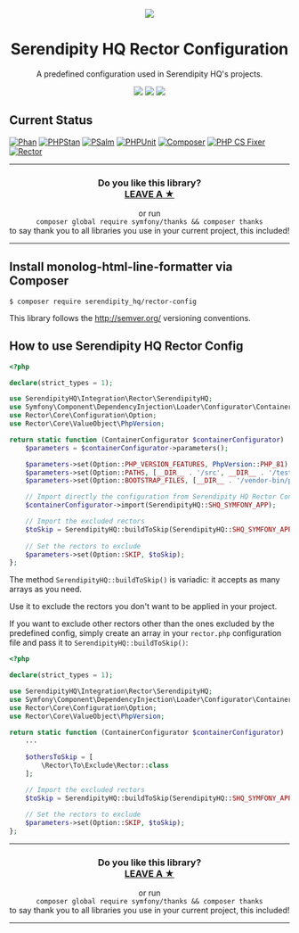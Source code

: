<p align="center">
    <a href="http://www.serendipityhq.com" target="_blank">
        <img style="max-width: 350px" src="http://www.serendipityhq.com/assets/open-source-projects/Logo-SerendipityHQ-Icon-Text-Purple.png">
    </a>
</p>

<h1 align="center">Serendipity HQ Rector Configuration</h1>
<p align="center">A predefined configuration used in Serendipity HQ's projects.</p>
<p align="center">
    <a href="https://github.com/SerendipityHQ/rector-config/releases"><img src="https://img.shields.io/packagist/v/serendipity_hq/rector-config.svg?style=flat-square"></a>
    <a href="https://opensource.org/licenses/MIT"><img src="https://img.shields.io/badge/license-MIT-brightgreen.svg?style=flat-square"></a>
    <a href="https://github.com/SerendipityHQ/rector-config/releases"><img src="https://img.shields.io/packagist/php-v/serendipity_hq/rector-config?color=%238892BF&style=flat-square&logo=php" /></a>
</p>

## Current Status

[![Phan](https://github.com/SerendipityHQ/rector-configr/workflows/Phan/badge.svg)](https://github.com/SerendipityHQ/rector-configr/actions?query=branch%3Adev)
[![PHPStan](https://github.com/SerendipityHQ/rector-configr/workflows/PHPStan/badge.svg)](https://github.com/SerendipityHQ/rector-configr/actions?query=branch%3Adev)
[![PSalm](https://github.com/SerendipityHQ/rector-configr/workflows/PSalm/badge.svg)](https://github.com/SerendipityHQ/rector-configr/actions?query=branch%3Adev)
[![PHPUnit](https://github.com/SerendipityHQ/rector-configr/workflows/PHPunit/badge.svg)](https://github.com/SerendipityHQ/rector-configr/actions?query=branch%3Adev)
[![Composer](https://github.com/SerendipityHQ/rector-configr/workflows/Composer/badge.svg)](https://github.com/SerendipityHQ/rector-configr/actions?query=branch%3Adev)
[![PHP CS Fixer](https://github.com/SerendipityHQ/rector-configr/workflows/PHP%20CS%20Fixer/badge.svg)](https://github.com/SerendipityHQ/rector-configr/actions?query=branch%3Adev)
[![Rector](https://github.com/SerendipityHQ/rector-configr/workflows/Rector/badge.svg)](https://github.com/SerendipityHQ/rector-configr/actions?query=branch%3Adev)

<hr />
<h3 align="center">
    <b>Do you like this library?</b><br />
    <b><a href="#js-repo-pjax-container">LEAVE A &#9733;</a></b>
</h3>
<p align="center">
    or run<br />
    <code>composer global require symfony/thanks && composer thanks</code><br />
    to say thank you to all libraries you use in your current project, this included!
</p>
<hr />

## Install monolog-html-line-formatter via Composer

    $ composer require serendipity_hq/rector-config

This library follows the http://semver.org/ versioning conventions.

## How to use Serendipity HQ Rector Config

```php
<?php

declare(strict_types = 1);

use SerendipityHQ\Integration\Rector\SerendipityHQ;
use Symfony\Component\DependencyInjection\Loader\Configurator\ContainerConfigurator;
use Rector\Core\Configuration\Option;
use Rector\Core\ValueObject\PhpVersion;

return static function (ContainerConfigurator $containerConfigurator) : void {
    $parameters = $containerConfigurator->parameters();

    $parameters->set(Option::PHP_VERSION_FEATURES, PhpVersion::PHP_81);
    $parameters->set(Option::PATHS, [__DIR__ . '/src', __DIR__ . '/tests']);
    $parameters->set(Option::BOOTSTRAP_FILES, [__DIR__ . '/vendor-bin/phpunit/vendor/autoload.php']);

    // Import directly the configuration from Serendipity HQ Rector Config
    $containerConfigurator->import(SerendipityHQ::SHQ_SYMFONY_APP);

    // Import the excluded rectors
    $toSkip = SerendipityHQ::buildToSkip(SerendipityHQ::SHQ_SYMFONY_APP_SKIP);
    
    // Set the rectors to exclude
    $parameters->set(Option::SKIP, $toSkip);
};
```

The method `SerendipityHQ::buildToSkip()` is variadic: it accepts as many arrays as you need.

Use it to exclude the rectors you don't want to be applied in your project.

If you want to exclude other rectors other than the ones excluded by the predefined config, simply create an array in your `rector.php` configuration file and pass it to `SerendipityHQ::buildToSkip()`:

```php
<?php

declare(strict_types = 1);

use SerendipityHQ\Integration\Rector\SerendipityHQ;
use Symfony\Component\DependencyInjection\Loader\Configurator\ContainerConfigurator;
use Rector\Core\Configuration\Option;
use Rector\Core\ValueObject\PhpVersion;

return static function (ContainerConfigurator $containerConfigurator) : void {
    ...
    
    $othersToSkip = [
        \Rector\To\Exclude\Rector::class
    ];

    // Import the excluded rectors
    $toSkip = SerendipityHQ::buildToSkip(SerendipityHQ::SHQ_SYMFONY_APP_SKIP, $othersToSkip);
    
    // Set the rectors to exclude
    $parameters->set(Option::SKIP, $toSkip);
};
```

<hr />
<h3 align="center">
    <b>Do you like this library?</b><br />
    <b><a href="#js-repo-pjax-container">LEAVE A &#9733;</a></b>
</h3>
<p align="center">
    or run<br />
    <code>composer global require symfony/thanks && composer thanks</code><br />
    to say thank you to all libraries you use in your current project, this included!
</p>
<hr />
